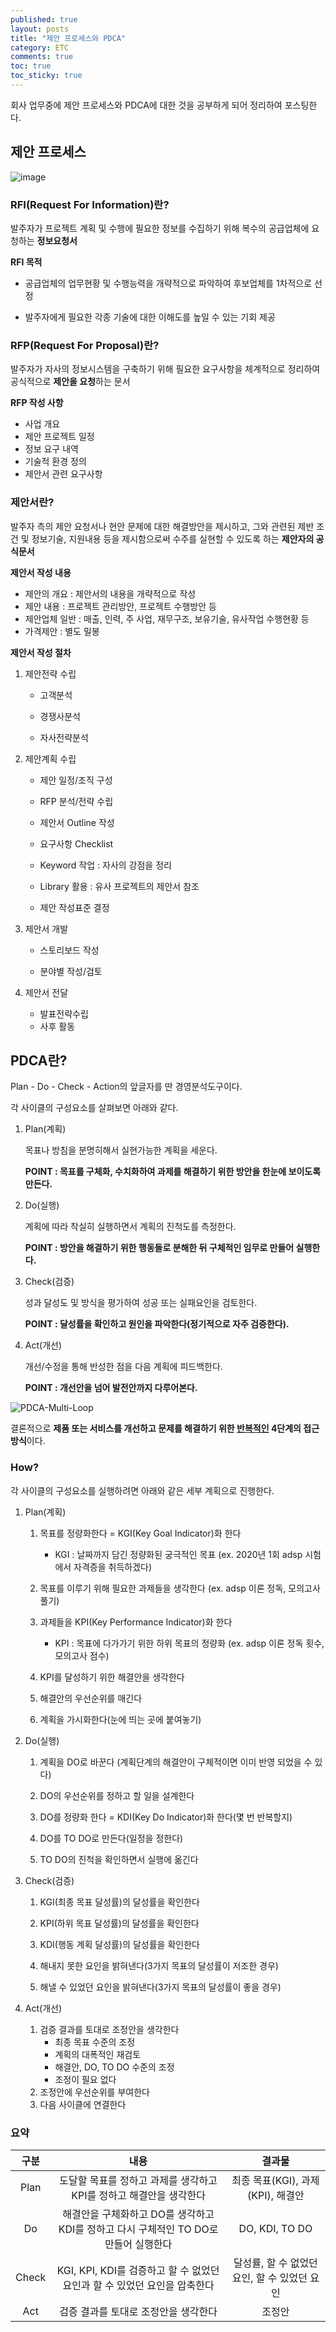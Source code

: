 ```yaml
---
published: true
layout: posts
title: "제안 프로세스와 PDCA"
category: ETC
comments: true
toc: true
toc_sticky: true
---
```


회사 업무중에 제안 프로세스와 PDCA에 대한 것을 공부하게 되어 정리하여 포스팅한다.



## 제안 프로세스

<img src="https://i.ibb.co/PxPW5v3/image.png" alt="image" border="0">



### RFI(Request For Information)란?

발주자가 프로젝트 계획 및 수행에 필요한 정보를 수집하기 위해 복수의 공급업체에 요청하는 **정보요청서**



**RFI 목적**

- 공급업체의 업무현황 및 수행능력을 개략적으로 파악하여 후보업체를 1차적으로 선정

- 발주자에게 필요한 각종 기술에 대한 이해도를 높일 수 있는 기회 제공



### RFP(Request For Proposal)란?

발주자가 자사의 정보시스템을 구축하기 위해 필요한 요구사항을 체계적으로 정리하여 공식적으로 **제안을 요청**하는 문서



**RFP 작성 사항**

- 사업 개요
- 제안 프로젝트 일정
- 정보 요구 내역
- 기술적 환경 정의
- 제안서 관련 요구사항



### 제안서란?

발주자 측의 제안 요청서나 현안 문제에 대한 해결방안을 제시하고, 그와 관련된 제반 조건 및 정보기술, 지원내용 등을 제시함으로써 수주를 실현할 수 있도록 하는 **제안자의 공식문서**



**제안서 작성 내용**

- 제안의 개요 : 제안서의 내용을 개략적으로 작성
- 제안 내용 : 프로젝트 관리방안, 프로젝트 수행방안 등
- 제안업체 일반 : 매출, 인력, 주 사업, 재무구조, 보유기술, 유사작업 수행현황 등
- 가격제안 : 별도 밀봉



**제안서 작성 절차**

1. 제안전략 수립

   - 고객분석

   - 경쟁사분석

   - 자사전략분석

     

2. 제안계획 수립

   - 제안 일정/조직 구성

   - RFP 분석/전략 수립

   - 제안서 Outline 작성

   - 요구사항 Checklist

   - Keyword 작업 : 자사의 강점을 정리

   - Library 활용 : 유사 프로젝트의 제안서 참조

   - 제안 작성표준 결정

     

3. 제안서 개발

   - 스토리보드 작성

   - 분야별 작성/검토

     

5. 제안서 전달

   - 발표전략수립
   - 사후 활동



## PDCA란?

Plan - Do - Check - Action의 앞글자를 딴 경영분석도구이다.

각 사이클의 구성요소를 살펴보면 아래와 같다.



1. Plan(계획)

   목표나 방침을 분명히해서 실현가능한 계획을 세운다.

   **POINT : 목표를 구체화, 수치화하여 과제를 해결하기 위한 방안을 한눈에 보이도록 만든다.**

   

2. Do(실행)

   계획에 따라 착실히 실행하면서 계획의 진척도를 측정한다.

   **POINT : 방안을 해결하기 위한 행동들로 분해한 뒤 구체적인 임무로 만들어 실행한다.**

   

3. Check(검증)

   성과 달성도 및 방식을 평가하여 성공 또는 실패요인을 검토한다.

   **POINT : 달성률을 확인하고 원인을 파악한다(정기적으로 자주 검증한다).**

   

4. Act(개선)

   개선/수정을 통해 반성한 점을 다음 계획에 피드백한다.

   **POINT : 개선안을 넘어 발전안까지 다루어본다.**

   

<img src="https://i.ibb.co/hFYqxpn/PDCA-Multi-Loop.png" alt="PDCA-Multi-Loop" border="0">



결론적으로 **제품 또는 서비스를 개선하고 문제를 해결하기 위한 <u>반복적인</u> 4단계의 접근 방식**이다.



### How?

각 사이클의 구성요소를 실행하려면 아래와 같은 세부 계획으로 진행한다.



1. Plan(계획)

   1. 목표를 정량화한다 = KGI(Key Goal Indicator)화 한다
      - KGI : 날짜까지 담긴 정량화된 궁극적인 목표 (ex. 2020년 1회 adsp 시험에서 자격증을 취득하겠다)

   2. 목표를 이루기 위해 필요한 과제들을 생각한다 (ex. adsp 이론 정독, 모의고사 풀기)
   3. 과제들을 KPI(Key Performance Indicator)화 한다
      - KPI : 목표에 다가가기 위한 하위 목표의 정량화 (ex. adsp 이론 정독 횟수, 모의고사 점수)
   4. KPI를 달성하기 위한 해결안을 생각한다
   5. 해결안의 우선순위를 매긴다
   6. 계획을 가시화한다(눈에 띄는 곳에 붙여놓기)

   

2. Do(실행)

   1. 계획을 DO로 바꾼다 (계획단계의 해결안이 구체적이면 이미 반영 되었을 수 있다)

   2. DO의 우선순위를 정하고 할 일을 설계한다

   3. DO를 정량화 한다 = KDI(Key Do Indicator)화 한다(몇 번 반복할지)

   4. DO를 TO DO로 만든다(일정을 정한다)

   5. TO DO의 진척을 확인하면서 실행에 옮긴다

      

3. Check(검증)

   1. KGI(최종 목표 달성률)의 달성률을 확인한다

   2. KPI(하위 목표 달성률)의 달성률을 확인한다

   3. KDI(행동 계획 달성률)의 달성률을 확인한다

   4. 해내지 못한 요인을 밝혀낸다(3가지 목표의 달성률이 저조한 경우)

   5. 해낼 수 있었던 요인을 밝혀낸다(3가지 목표의 달성률이 좋을 경우)

      

4. Act(개선)

   1. 검증 결과를 토대로 조정안을 생각한다
      - 최종 목표 수준의 조정
      - 계획의 대폭적인 재검토
      - 해결안, DO, TO DO 수준의 조정
      - 조정이 필요 없다
   2. 조정안에 우선순위를 부여한다
   3. 다음 사이클에 연결한다



### 요약

| 구분  |                             내용                             |                    결과물                    |
| :---: | :----------------------------------------------------------: | :------------------------------------------: |
| Plan  | 도달할 목표를 정하고 과제를 생각하고 KPI를 정하고 해결안을 생각한다 |      최종 목표(KGI), 과제(KPI), 해결안       |
|  Do   | 해결안을 구체화하고 DO를 생각하고 KDI를 정하고 다시 구체적인 TO DO로 만들어 실행한다 |                DO, KDI, TO DO                |
| Check | KGI, KPI, KDI를 검증하고 할 수 없었던 요인과 할 수 있었던 요인을 압축한다 | 달성률, 할 수 없었던 요인, 할 수 있었던 요인 |
|  Act  |             검증 결과를 토대로 조정안을 생각한다             |                    조정안                    |
